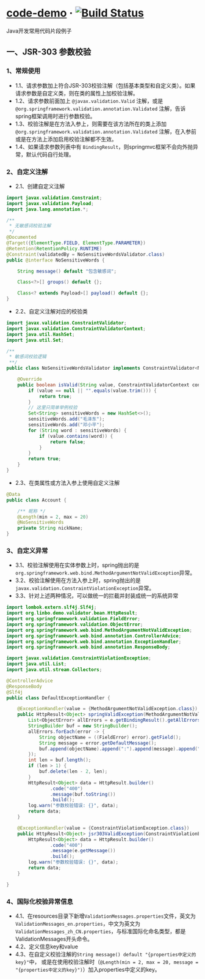 # [code-demo](https://github.com/710850609/code-demo)  &middot; [![Build Status](https://travis-ci.org/710850609/code-demo.svg?branch=master)](https://github.com/710850609/code-demo)

<span>Java开发常用代码片段例子</span>

## 一、JSR-303 参数校验

### 1、常规使用
- 1.1、请求参数加上符合JSR-303校验注解（包括基本类型和自定义类）。如果请求参数是自定义类，则在类的属性上加校验注解。
- 1.2、请求参数前面加上 ```@javax.validation.Valid``` 注解，或是 ```@org.springframework.validation.annotation.Validated``` 注解，告诉spring框架调用时进行参数校验。
- 1.3、校验注解是在方法入参上，则需要在该方法所在的类上添加 ```@org.springframework.validation.annotation.Validated``` 注解，在入参前或是在方法上添加启用校验注解都不生效。
- 1.4、如果请求参数列表中有 ```BindingResult```，则springmvc框架不会向外抛异常，默认代码自行处理。

### 2、自定义注解
- 2.1、创建自定义注解
```java
import javax.validation.Constraint;
import javax.validation.Payload;
import java.lang.annotation.*;

/**
 * 无敏感词校验注解
 */
@Documented
@Target({ElementType.FIELD, ElementType.PARAMETER})
@Retention(RetentionPolicy.RUNTIME)
@Constraint(validatedBy = NoSensitiveWordsValidator.class)
public @interface NoSensitiveWords {

    String message() default "包含敏感词";

    Class<?>[] groups() default {};

    Class<? extends Payload>[] payload() default {};
}
```

- 2.2、自定义注解对应的校验类
```java
import javax.validation.ConstraintValidator;
import javax.validation.ConstraintValidatorContext;
import java.util.HashSet;
import java.util.Set;

/**
 * 敏感词校验逻辑
 **/
public class NoSensitiveWordsValidator implements ConstraintValidator<NoSensitiveWords, String> {

    @Override
    public boolean isValid(String value, ConstraintValidatorContext context) {
        if (value == null || "".equals(value.trim())) {
            return true;
        }
        // 这里只简单举例校验
        Set<String> sensitiveWords = new HashSet<>();
        sensitiveWords.add("毛泽东");
        sensitiveWords.add("邓小平");
        for (String word : sensitiveWords) {
            if (value.contains(word)) {
                return false;
            }
        }
        return true;
    }
}
```

- 2.3、在类属性或方法入参上使用自定义注解
```java
@Data
public class Account {

    /** 昵称 */
    @Length(min = 2, max = 20)
    @NoSensitiveWords
    private String nickName;
}
```

### 3、自定义异常
- 3.1、校验注解使用在实体参数上时，spring抛出的是```org.springframework.web.bind.MethodArgumentNotValidException```异常。
- 3.2、校验注解使用在方法入参上时，spring抛出的是```javax.validation.ConstraintViolationException```异常。
- 3.3、针对上述两种情况，可以做统一的拦截并封装成统一的系统异常
```java
import lombok.extern.slf4j.Slf4j;
import org.linbo.demo.validator.bean.HttpResult;
import org.springframework.validation.FieldError;
import org.springframework.validation.ObjectError;
import org.springframework.web.bind.MethodArgumentNotValidException;
import org.springframework.web.bind.annotation.ControllerAdvice;
import org.springframework.web.bind.annotation.ExceptionHandler;
import org.springframework.web.bind.annotation.ResponseBody;

import javax.validation.ConstraintViolationException;
import java.util.List;
import java.util.stream.Collectors;

@ControllerAdvice
@ResponseBody
@Slf4j
public class DefaultExceptionHandler {

    @ExceptionHandler(value = {MethodArgumentNotValidException.class})
    public HttpResult<Object> springValidException(MethodArgumentNotValidException e) {
        List<ObjectError> allErrors = e.getBindingResult().getAllErrors();
        StringBuilder buf = new StringBuilder();
        allErrors.forEach(error -> {
            String objectName = ((FieldError) error).getField();
            String message = error.getDefaultMessage();
            buf.append(objectName).append(":").append(message).append(", ");
        });
        int len = buf.length();
        if (len > 1) {
            buf.delete(len - 2, len);
        }
        HttpResult<Object> data = HttpResult.builder()
                .code("400")
                .message(buf.toString())
                .build();
        log.warn("参数校验错误: {}", data);
        return data;
    }

    @ExceptionHandler(value = {ConstraintViolationException.class})
    public HttpResult<Object> jsr303ValidException(ConstraintViolationException e) {
        HttpResult<Object> data = HttpResult.builder()
                .code("400")
                .message(e.getMessage())
                .build();
        log.warn("参数校验错误: {}", data);
        return data;
    }

}
```

### 4、国际化校验异常信息
- 4.1、在resources目录下新增```ValidationMessages.properties```文件，英文为```ValidationMessages_en.properties```，中文为英文为```ValidationMessages_zh_CN.properties```，与标准国际化命名类型，都是ValidationMessages开头命令。
- 4.2、定义信息key和value
- 4.3、在自定义校验注解的```String message() default "{properties中定义的key}"```中，
    或是在使用校验注解时（```@Length(min = 2, max = 20, message = "{properties中定义的key}")```）加入properties中定义的key。


